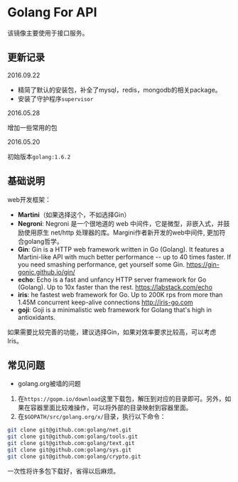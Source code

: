 # Golang For API

该镜像主要使用于接口服务。


## 更新记录

2016.09.22

- 精简了默认的安装包，补全了mysql，redis，mongodb的相关package。
- 安装了守护程序`supervisor`

2016.05.28

增加一些常用的包

2016.05.20

初始版本`golang:1.6.2`

## 基础说明

web开发框架：

- **Martini**（如果选择这个，不如选择Gin）
- **Negroni**: Negroni 是一个很地道的 web 中间件，它是微型，非嵌入式，并鼓励使用原生 net/http 处理器的库。Margini作者新开发的web中间件, 更加符合golang哲学。
- **Gin**: Gin is a HTTP web framework written in Go (Golang). It features a Martini-like API with much better performance -- up to 40 times faster. If you need smashing performance, get yourself some Gin. https://gin-gonic.github.io/gin/
- **echo**: Echo is a fast and unfancy HTTP server framework for Go (Golang). Up to 10x faster than the rest. https://labstack.com/echo
- **iris**: he fastest web framework for Go. Up to 200K rps from more than 1.45M concurrent keep-alive connections http://iris-go.com
- **goji**: Goji is a minimalistic web framework for Golang that's high in antioxidants.


如果需要比较完善的功能，建议选择Gin，如果对效率要求比较高，可以考虑Iris。

## 常见问题

- golang.org被墙的问题

1. 在`https://gopm.io/download`这里下载包，解压到对应的目录即可。另外，如果在容器里面比较难操作，可以将外部的目录映射到容器里面。
2. 在`$GOPATH/src/golang.org/x/`目录，执行以下命令：

```sh
git clone git@github.com:golang/net.git
git clone git@github.com:golang/tools.git
git clone git@github.com:golang/text.git
git clone git@github.com:golang/sys.git
git clone git@github.com:golang/crypto.git
```

一次性将许多包下载好，省得以后麻烦。

